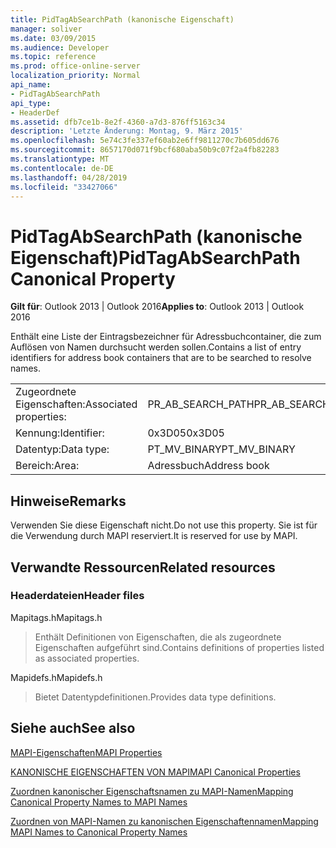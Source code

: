 ```yaml
---
title: PidTagAbSearchPath (kanonische Eigenschaft)
manager: soliver
ms.date: 03/09/2015
ms.audience: Developer
ms.topic: reference
ms.prod: office-online-server
localization_priority: Normal
api_name:
- PidTagAbSearchPath
api_type:
- HeaderDef
ms.assetid: dfb7ce1b-8e2f-4360-a7d3-876ff5163c34
description: 'Letzte Änderung: Montag, 9. März 2015'
ms.openlocfilehash: 5e74c3fe337ef60ab2e6ff9811270c7b605dd676
ms.sourcegitcommit: 8657170d071f9bcf680aba50b9c07f2a4fb82283
ms.translationtype: MT
ms.contentlocale: de-DE
ms.lasthandoff: 04/28/2019
ms.locfileid: "33427066"
---
```

# <a name="pidtagabsearchpath-canonical-property"></a><span data-ttu-id="fed8d-103">PidTagAbSearchPath (kanonische Eigenschaft)</span><span class="sxs-lookup"><span data-stu-id="fed8d-103">PidTagAbSearchPath Canonical Property</span></span>

  
  
<span data-ttu-id="fed8d-104">**Gilt für**: Outlook 2013 | Outlook 2016</span><span class="sxs-lookup"><span data-stu-id="fed8d-104">**Applies to**: Outlook 2013 | Outlook 2016</span></span> 
  
<span data-ttu-id="fed8d-105">Enthält eine Liste der Eintragsbezeichner für Adressbuchcontainer, die zum Auflösen von Namen durchsucht werden sollen.</span><span class="sxs-lookup"><span data-stu-id="fed8d-105">Contains a list of entry identifiers for address book containers that are to be searched to resolve names.</span></span> 
  
|||
|:-----|:-----|
|<span data-ttu-id="fed8d-106">Zugeordnete Eigenschaften:</span><span class="sxs-lookup"><span data-stu-id="fed8d-106">Associated properties:</span></span>  <br/> |<span data-ttu-id="fed8d-107">PR_AB_SEARCH_PATH</span><span class="sxs-lookup"><span data-stu-id="fed8d-107">PR_AB_SEARCH_PATH</span></span>  <br/> |
|<span data-ttu-id="fed8d-108">Kennung:</span><span class="sxs-lookup"><span data-stu-id="fed8d-108">Identifier:</span></span>  <br/> |<span data-ttu-id="fed8d-109">0x3D05</span><span class="sxs-lookup"><span data-stu-id="fed8d-109">0x3D05</span></span>  <br/> |
|<span data-ttu-id="fed8d-110">Datentyp:</span><span class="sxs-lookup"><span data-stu-id="fed8d-110">Data type:</span></span>  <br/> |<span data-ttu-id="fed8d-111">PT_MV_BINARY</span><span class="sxs-lookup"><span data-stu-id="fed8d-111">PT_MV_BINARY</span></span>  <br/> |
|<span data-ttu-id="fed8d-112">Bereich:</span><span class="sxs-lookup"><span data-stu-id="fed8d-112">Area:</span></span>  <br/> |<span data-ttu-id="fed8d-113">Adressbuch</span><span class="sxs-lookup"><span data-stu-id="fed8d-113">Address book</span></span>  <br/> |
   
## <a name="remarks"></a><span data-ttu-id="fed8d-114">Hinweise</span><span class="sxs-lookup"><span data-stu-id="fed8d-114">Remarks</span></span>

<span data-ttu-id="fed8d-115">Verwenden Sie diese Eigenschaft nicht.</span><span class="sxs-lookup"><span data-stu-id="fed8d-115">Do not use this property.</span></span> <span data-ttu-id="fed8d-116">Sie ist für die Verwendung durch MAPI reserviert.</span><span class="sxs-lookup"><span data-stu-id="fed8d-116">It is reserved for use by MAPI.</span></span>
  
## <a name="related-resources"></a><span data-ttu-id="fed8d-117">Verwandte Ressourcen</span><span class="sxs-lookup"><span data-stu-id="fed8d-117">Related resources</span></span>

### <a name="header-files"></a><span data-ttu-id="fed8d-118">Headerdateien</span><span class="sxs-lookup"><span data-stu-id="fed8d-118">Header files</span></span>

<span data-ttu-id="fed8d-119">Mapitags.h</span><span class="sxs-lookup"><span data-stu-id="fed8d-119">Mapitags.h</span></span>
  
> <span data-ttu-id="fed8d-120">Enthält Definitionen von Eigenschaften, die als zugeordnete Eigenschaften aufgeführt sind.</span><span class="sxs-lookup"><span data-stu-id="fed8d-120">Contains definitions of properties listed as associated properties.</span></span>
    
<span data-ttu-id="fed8d-121">Mapidefs.h</span><span class="sxs-lookup"><span data-stu-id="fed8d-121">Mapidefs.h</span></span>
  
> <span data-ttu-id="fed8d-122">Bietet Datentypdefinitionen.</span><span class="sxs-lookup"><span data-stu-id="fed8d-122">Provides data type definitions.</span></span>
    
## <a name="see-also"></a><span data-ttu-id="fed8d-123">Siehe auch</span><span class="sxs-lookup"><span data-stu-id="fed8d-123">See also</span></span>



[<span data-ttu-id="fed8d-124">MAPI-Eigenschaften</span><span class="sxs-lookup"><span data-stu-id="fed8d-124">MAPI Properties</span></span>](mapi-properties.md)
  
[<span data-ttu-id="fed8d-125">KANONISCHE EIGENSCHAFTEN VON MAPI</span><span class="sxs-lookup"><span data-stu-id="fed8d-125">MAPI Canonical Properties</span></span>](mapi-canonical-properties.md)
  
[<span data-ttu-id="fed8d-126">Zuordnen kanonischer Eigenschaftsnamen zu MAPI-Namen</span><span class="sxs-lookup"><span data-stu-id="fed8d-126">Mapping Canonical Property Names to MAPI Names</span></span>](mapping-canonical-property-names-to-mapi-names.md)
  
[<span data-ttu-id="fed8d-127">Zuordnen von MAPI-Namen zu kanonischen Eigenschaftennamen</span><span class="sxs-lookup"><span data-stu-id="fed8d-127">Mapping MAPI Names to Canonical Property Names</span></span>](mapping-mapi-names-to-canonical-property-names.md)

